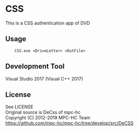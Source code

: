 # CSS
This is a CSS authentication app of DVD

## Usage
        CSS.exe <DriveLetter> <OutFile>

## Development Tool
 Visual Studio 2017 (Visual C++ 2017)

## License
 See LICENSE  
 Original source is DeCss of mpc-hc  
  Copyright (C) 2012-2019 MPC-HC Team  
  https://github.com/mpc-hc/mpc-hc/tree/develop/src/DeCSS

